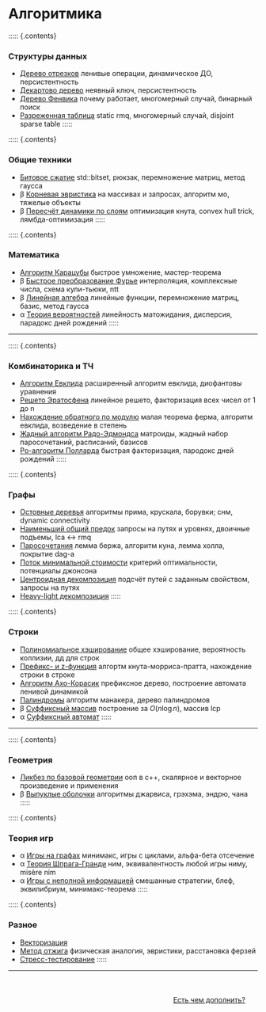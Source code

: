# Алгоритмика

::::: {.contents}
### Структуры данных

* [Дерево отрезков](https://algorithmica.org/ru/segtree)
  ленивые операции, динамическое ДО, персистентноcть
* [Декартово дерево](https://algorithmica.org/ru/treap)
  неявный ключ, персистентность
* [Дерево Фенвика](https://algorithmica.org/ru/fenwick)
  почему работает, многомерный случай, бинарный поиск
* [Разреженная таблица](https://algorithmica.org/ru/sparse-table)
  static rmq, многомерный случай, disjoint sparse table
:::::

::::: {.contents}
### Общие техники

* [Битовое сжатие](https://algorithmica.org/ru/bitset)
  std::bitset, рюкзак, перемножение матриц, метод гаусса
* β [Корневая эвристика](https://algorithmica.org/ru/sqrt)
  на массивах и запросах, алгоритм мо, тяжелые объекты
* β [Пересчёт динамики по слоям](https://algorithmica.org/ru/dp-optimizations)
  оптимизация кнута, convex hull trick, лямбда-оптимизация
:::::

::::: {.contents}
### Математика

* [Алгоритм Карацубы](https://algorithmica.org/ru/karatsuba)
  быстрое умножение, мастер-теорема
* β [Быстрое преобразование Фурье](https://algorithmica.org/ru/fft)
  интерполяция, комплексные числа, схема кули-тьюки, ntt
* β [Линейная алгебра](https://algorithmica.org/ru/linalg)
  линейные функции, перемножение матриц, базис, метод гаусса
* α [Теория вероятностей]()
  линейность матожидания, дисперсия, парадокс дней рождений
:::::

---

::::: {.contents}
### Комбинаторика и ТЧ

* [Алгоритм Евклида](https://algorithmica.org/ru/euclid)
  расширенный алгоритм евклида, диофантовы уравнения
* [Решето Эратосфена](https://algorithmica.org/ru/eratosphenes)
  линейное решето, факторизация всех чисел от 1 до n
* [Нахождение обратного по модулю](https://algorithmica.org/ru/reciprocal)
  малая теорема ферма, алгоритм евклида, возведение в степень
* [Жадный алгоритм Радо-Эдмондса](https://algorithmica.org/ru/matroid)
  матроиды, жадный набор паросочетаний, расписаний, базисов
* [Ро-алгоритм Полларда](https://algorithmica.org/ru/pollard)
  быстрая факторизация, пародокс дней рождений
:::::

::::: {.contents}
### Графы

* [Остовные деревья](https://algorithmica.org/ru/mst)
  алгоритмы прима, крускала, борувки; снм, dynamic connectivity
* [Наименьший общий предок](https://algorithmica.org/ru/lca)
  запросы на путях и уровнях, двоичные подъемы, lca $\leftrightarrow$ rmq
* [Паросочетания](https://algorithmica.org/ru/matching)
  лемма бержа, алгоритм куна, лемма холла, покрытие dag-а
* [Поток минимальной стоимости](https://algorithmica.org/ru/mincost-maxflow)
  критерий оптимальности, потенциалы джонсона
* [Центроидная декомпозиция](https://algorithmica.org/ru/centroid)
  подсчёт путей с заданным свойством, запросы на путях
* [Heavy-light декомпозиция](https://algorithmica.org/ru/hld)
:::::

::::: {.contents}
### Строки

* [Полиномиальное хэширование](https://algorithmica.org/ru/hashing)
  общее хэширование, вероятность коллизии, дд для строк
* [Префикс- и z-функция](https://algorithmica.org/ru/string-searching)
  алгортм кнута-морриса-пратта, нахождение строки в строке
* [Алгоритм Ахо-Корасик](https://algorithmica.org/ru/aho-corasick)
  префиксное дерево, построение автомата ленивой динамикой
* [Палиндромы](https://algorithmica.org/ru/palindromes)
  алгоритм манакера, дерево палиндромов
* β [Суффиксный массив](https://algorithmica.org/ru/suffix-array)
  построение за $O(n \log n)$, массив lcp
* α [Суффиксный автомат]()
:::::

---

::::: {.contents}
### Геометрия

* [Ликбез по базовой геометрии](https://algorithmica.org/ru/geometry)
  ооп в c++, скалярное и векторное произведение и применения
* β [Выпуклые оболочки](https://algorithmica.org/ru/convex-hulls)
  алгоритмы джарвиса, грэхэма, эндрю, чана
:::::

::::: {.contents}
### Теория игр

* α [Игры на графах]()
  минимакс, игры с циклами, альфа-бета отсечение
* α [Теория Шпрага-Гранди]()
  ним, эквивалентность любой игры ниму, misère nim
* α [Игры с неполной информацией]()
  смешанные стратегии, блеф, эквилибриум, минимакс-теорема
:::::

::::: {.contents}
### Разное

* [Векторизация](https://algorithmica.org/ru/sse)
* [Метод отжига](https://algorithmica.org/ru/annealing)
  физическая аналогия, эвристики, расстановка ферзей
* [Стресс-тестирование](https://algorithmica.org/ru/stress-test)
:::::

---

<div style='margin-top: 50px; margin-right: 25px; text-align: right'>
<a href='https://github.com/algorithmica-org/articles'>Есть чем дополнить?</a>
</div>
